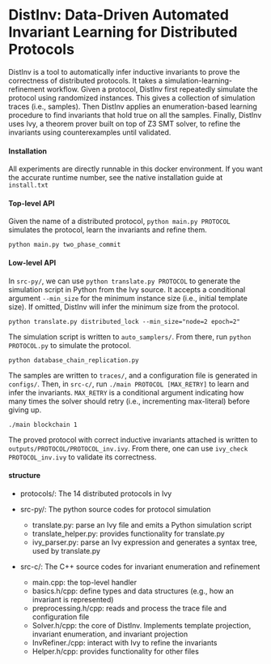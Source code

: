 # DistInv: Data-Driven Automated Invariant Learning for Distributed Protocols

DistInv is a tool to automatically infer inductive invariants to prove the correctness of distributed protocols. It takes a simulation-learning-refinement workflow. 
Given a protocol, DistInv first repeatedly simulate the protocol using randomized instances. This gives a collection of simulation traces (i.e., samples). 
Then DistInv applies an enumeration-based learning procedure to find invariants that hold true on all the samples. Finally, DistInv uses Ivy, a theorem prover built on top of Z3 SMT solver,
to refine the invariants using counterexamples until validated.

#### Installation

All experiments are directly runnable in this docker environment. If you want the accurate runtime number, see the native installation guide at ```install.txt```

#### Top-level API

Given the name of a distributed protocol, ```python main.py PROTOCOL``` simulates the protocol, learn the invariants and refine them. 

```
python main.py two_phase_commit
```

#### Low-level API

In ```src-py/```, we can use ```python translate.py PROTOCOL``` to generate the simulation script in Python from the Ivy source.
It accepts a conditional argument ```--min_size``` for the minimum instance size (i.e., initial template size). If omitted, DistInv will infer the minimum size from the protocol.

```
python translate.py distributed_lock --min_size="node=2 epoch=2"
```

The simulation script is written to ```auto_samplers/```. From there, run ```python PROTOCOL.py``` to simulate the protocol.

```
python database_chain_replication.py
```

The samples are written to ```traces/```, and a configuration file is generated in ```configs/```. Then, in ```src-c/```,
run ```./main PROTOCOL [MAX_RETRY]``` to learn and infer the invariants. ```MAX_RETRY``` is a conditional argument indicating how many times the solver should retry (i.e., incrementing max-literal) before giving up.

```./main blockchain 1```

The proved protocol with correct inductive invariants attached is written to ```outputs/PROTOCOL/PROTOCOL_inv.ivy```. From there, one can use
```ivy_check PROTOCOL_inv.ivy``` to validate its correctness.

#### structure

- protocols/:
  The 14 distributed protocols in Ivy
  
- src-py/:
  The python source codes for protocol simulation
  - translate.py: parse an Ivy file and emits a Python simulation script
  - translate_helper.py: provides functionality for translate.py
  - ivy_parser.py: parse an Ivy expression and generates a syntax tree, used by translate.py
  
- src-c/:
  The C++ source codes for invariant enumeration and refinement
  - main.cpp: the top-level handler
  - basics.h/cpp: define types and data structures (e.g., how an invariant is represented)
  - preprocessing.h/cpp: reads and process the trace file and configuration file
  - Solver.h/cpp: the core of DistInv. Implements template projection, invariant enumeration, and invariant projection
  - InvRefiner./cpp: interact with Ivy to refine the invariants
  - Helper.h/cpp: provides functionality for other files